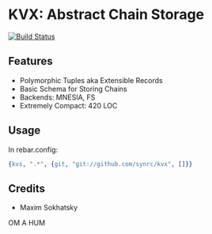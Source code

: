 KVX: Abstract Chain Storage
===========================
[![Build Status](https://travis-ci.org/synrc/kvx.svg?branch=master)](https://travis-ci.org/synrc/kvx)

Features
--------

* Polymorphic Tuples aka Extensible Records
* Basic Schema for Storing Chains
* Backends: MNESIA, FS
* Extremely Compact: 420 LOC

Usage
-----

In rebar.config:

```erlang
{kvs, ".*", {git, "git://github.com/synrc/kvx", []}}
```

Credits
-------

* Maxim Sokhatsky

OM A HUM
